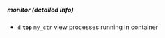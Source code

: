 ##### monitor (detailed info) 

- `d` **`top`** `my_ctr`
    view processes running in container
 

